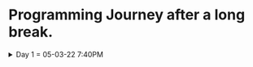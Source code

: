 # Programming Journey after a long break.
<details>
  <summary>Day 1 = 05-03-22 7:40PM</summary>
  
  ## Thoughts and What i did
  - I start again from html to remember the things that i've learned a long ago. it is so hard to be back at programming since whenever i started studying i immediately feel sleepy and exhausted and it is maybe the result of me taking a break and have no motivation to study.

  - I still remember a lot of things but i feel i do really need to review all of those things from the start and im willing to learn web 
  development again even though i still don't know what programming field/career should i focus on.

  
  ### What i learned/review

  ## HTML notes
  - ```<DOCTYPE html>```  = what version of HTML is being used.
  - ```<html></html>```   = root element of the document.
  - ```<head></head>```   = the info's or data that is about the document and is not seen by the user's.
  - ```<body></body>```   = contains all the documents data that is seen by the user.
  - ```<title></title>``` = the title or name that is shown on the webpage tab bar.
  - ```<h1>,<h2>,<h3>,<h4>,<h5>,<h6>```  = headings of the html.
  - ```<a></a>```         = links to things on current page or outside the document
  - ```<!-- -->```        = This is the HTML Comment

  ### Attributes
  * href
  * src
  
  #### Keywords
  - element
  - tag
  - syntax = ```<opening tag attribute="value"></closing tag>```


  ## CSS notes
  * Properties    = what we want to change. Ex: **color, font-size or weight**
  * Values        = what we want that property to set to.  Ex: ```font-size: 20px```
  * ``` /* */```  = This is the CSS Comment
  
  #### Keywords
  - syntax = ```propery: value;```
  - inline
  - external
  - internal
    
</details>
